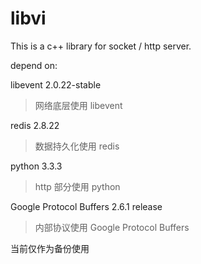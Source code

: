 # libvi
This is a c++ library for socket / http server.

depend on:

libevent 2.0.22-stable <br/>
<blockquote>
网络底层使用 libevent
</blockquote>
redis 2.8.22 <br/>
<blockquote>
数据持久化使用 redis
</blockquote>
python 3.3.3 <br/>
<blockquote>
http 部分使用 python
</blockquote>
Google Protocol Buffers 2.6.1 release <br/>
<blockquote>
内部协议使用 Google Protocol Buffers
</blockquote>

当前仅作为备份使用